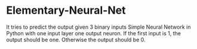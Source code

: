 # Elementary-Neural-Net
It tries to predict the output given 3 binary inputs
Simple Neural Network in Python with one input layer one output neuron. If the first input is 1, the output should be one. Otherwise the output should be 0.
